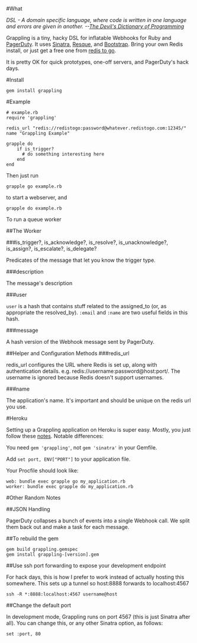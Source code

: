 #What

_DSL - A domain specific language, where code is written in one language and errors are given in another. --[The Devil's Dictionary of Programming](http://programmingisterrible.com/post/65781074112/devils-dictionary-of-programming)_

Grappling is a tiny, hacky DSL for inflatable Webhooks for Ruby and [PagerDuty](http://www.pagerduty.com/).  It uses [Sinatra](http://www.sinatrarb.com/), [Resque](https://github.com/resque/resque), and [Bootstrap](http://getbootstrap.com/).  Bring your own Redis install, or just get a free one from [redis to go](http://www.redistogo.com/).

It is pretty OK for quick prototypes, one-off servers, and PagerDuty's hack days.

#Install

    gem install grappling

#Example

    # example.rb
    require 'grappling'
    
    redis_url "redis://redistogo:password@whatever.redistogo.com:12345/"
    name "Grappling Example"

    grapple do
        if is_trigger?
          # do something interesting here
        end
    end

Then just run

    grapple go example.rb

to start a webserver, and

    grapple do example.rb

To run a queue worker

##The Worker

###is\_trigger?, is\_acknowledge?, is\_resolve?, is\_unacknowledge?, is\_assign?, is\_escalate?, is\_delegate?

Predicates of the message that let you know the trigger type.

###description

The message's description

###user

`user` is a hash that contains stuff related to the assigned\_to (or, as appropriate the resolved\_by).  `:email` and `:name` are two useful fields in this hash.

###message

A hash version of the Webhook message sent by PagerDuty.


##Helper and Configuration Methods
###redis_url

redis_url configures the URL where Redis is set up, along with authentication details.  e.g. redis://username:password@host:port/.  The username is ignored because Redis doesn't support usernames.

###name

The application's name.  It's important and should be unique on the redis url you use.


#Heroku

Setting up a Grappling application on Heroku is super easy.  Mostly, you just follow these [notes](https://devcenter.heroku.com/articles/getting-started-with-ruby).  Notable differences:

You need `gem 'grappling'`, not `gem 'sinatra'` in your Gemfile.

Add `set port, ENV["PORT"]` to your application file.

Your Procfile should look like:

    web: bundle exec grapple go my_application.rb
    worker: bundle exec grapple do my_application.rb

#Other Random Notes

##JSON Handling

PagerDuty collapses a bunch of events into a single Webhook call.  We split them back out and make a task for each message.

##To rebuild the gem

    gem build grappling.gemspec
    gem install grappling-[version].gem

##Use ssh port forwarding to expose your development endpoint

For hack days, this is how I prefer to work instead of actually hosting this somewhere.  This sets up a tunnel so host:8888 forwards to localhost:4567

    ssh -R *:8888:localhost:4567 username@host

##Change the default port

In development mode, Grappling runs on port 4567 (this is just Sinatra after all).  You can change this, or any other Sinatra option, as follows:

    set :port, 80